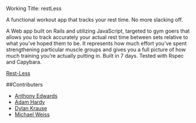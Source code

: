 Working Title: restLess

A functional workout app that tracks your rest time. No more slacking off. 

A Web app built on Rails and utilizing JavaScript, targeted to gym goers that allows you to track accurately your actual rest time between sets relative to what you’ve hoped them to be. It represents how much effort you’ve spent strengthening particular muscle groups and gives you a full picture of how much training you’re actually putting in. Built in 7 days. Tested with Rspec and Capybara. 

[Rest-Less](http://restless-workout.herokuapp.com/)

##Contributers 

  * [Anthony Edwards](https://github.com/aedwards12)
  * [Adam Hardy](https://github.com/ahardy55)
  * [Dylan Krause](https://github.com/krauzer)
  * [Michael Weiss](https://github.com/user1011)